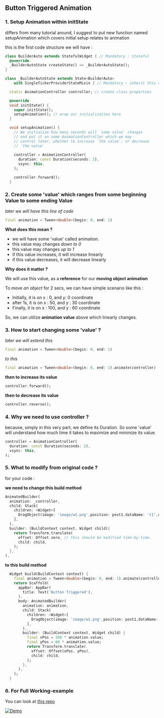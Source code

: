 

## Button Triggered Animation

### 1. Setup Animation within initState

differs from many tutorial around, I suggest to put new function named setupAnimation which covers initial setup relates to animation

this is the first code structure we will have :

``` dart
class BuilderAuto extends StatefulWidget { // Mandatory : Stateful
  @override
  _BuilderAutoState createState() => _BuilderAutoState();
}

class _BuilderAutoState extends State<BuilderAuto>
    with SingleTickerProviderStateMixin { // Mandatory : inherit this class

  static AnimationController controller; // create class properties

  @override
  void initState() {
    super.initState();
    setupAnimation(); // wrap our initialization here
  }

  void setupAnimation() {
    // We initialize how many seconds will `some value` changes
    // and put it on some AnimationController which we may
    // control later, whether to increase `the value`, or decrease
    // `the value`
    
    controller = AnimationController(
      duration: const Duration(seconds: 2),
      vsync: this,
    );

    controller.forward();
  }

```



### 2. Create some 'value' which ranges from some beginning Value to some ending Value

*later we will have this line of code*

``` dart
final animation = Tween<double>(begin: 0, end: 1)
```

**What does this mean ?**

* we will have some 'value' called animation. 
* this value may changes *down to 0*
* this value may changes *up to 1*
* if this value increases, it will increase linearly
* if this value decreases, it will decrease linearly

**Why does it matter ?**

We will use this value, as a **reference** for our **moving object animation**

To move *an object* for 2 secs, we can have simple scenario like this :

* Initially, it is on x : 0, and y: 0 coordinate
* after 1s, it is on x : 50, and y : 30 coordinate
* Finally, it is on x : 100, and y : 60 coordinate

So, we can utilize **animation value** above which linearly changes.

### 3. How to start changing some 'value' ?

*later we will extend this*

``` dart
final animation = Tween<double>(begin: 0, end: 1)
```

*to this*

``` dart
final animation = Tween<double>(begin: 0, end: 1).animate(controller)
```

**then to increase its value**

``` dart
controller.forward();
```

**then to decrease its value**

``` dart
controller.reverse();
```


### 4. Why we need to use controller ?


because, simply in this very part, we define its Duration. So some 'value'
will understand how much time it takes to maximize and minimize its value.

``` dart
controller = AnimationController(
  duration: const Duration(seconds: 2),
  vsync: this,
);
```

### 5. What to modify from original code ?

for your code :

**we need to change this build method**

``` dart
AnimatedBuilder(
  animation: _controller,
  child: Stack(
    children: <Widget>[
      DragObject(image: 'image/w1.png',position: post1,dataName: 't1',dataColor: Colors.blue,textField:null),
    ],
  ),
  builder: (BuildContext context, Widget child){
    return Transform.translate(
      offset: Offset.zero, // this should be modified time-by-time.
      child: child,
    );
  },
),
```

**to this build method**

``` dart
  Widget build(BuildContext context) {
    final animation = Tween<double>(begin: 0, end: 1).animate(controller);
    return Scaffold(
      appBar: AppBar(
        title: Text('Button Triggered'),
      ),
      body: AnimatedBuilder(
        animation: animation,
        child: Stack(
          children: <Widget>[
            DragObject(image: 'image/w1.png',position: post1,dataName: 't1',dataColor: Colors.blue,textField:null),
          ],
        ),
        builder: (BuildContext context, Widget child) {
          final xPos = 100 * animation.value;
          final yPos = 60 * animation.value;
          return Transform.translate(
            offset: Offset(xPos, yPos),
            child: child,
          );
        },
      ),
    );
  }
```


### 6. For Full Working-example

You can look at [this repo]()

[![Demo][1]][1]


  [1]: https://i.stack.imgur.com/ZmjtG.gif
